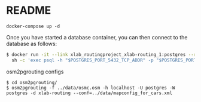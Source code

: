 # README

```docker-compose up -d```

Once you have started a database container, you can then connect to the
database as follows:

```bash
$ docker run -it --link xlab_routingproject_xlab-routing_1:postgres --rm postgres \
  sh -c 'exec psql -h "$POSTGRES_PORT_5432_TCP_ADDR" -p "$POSTGRES_PORT_5432_TCP_PORT" -U postgres'
```

osm2pgrouting configs

```
$ cd osm2pgrouting/
$ osm2pgrouting -f ../data/osmc.osm -h localhost -U postgres -W postgres -d xlab-routing --conf=../data/mapconfig_for_cars.xml
```